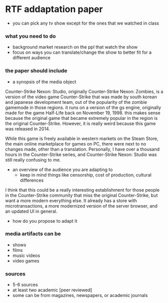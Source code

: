 # RTF addaptation paper

- you can pick any tv show except for the ones that we watched in class

### what you need to do
- background market research on the ppl that watch the show
- focus on ways you can translate/change the show to better fit for a different audience

### the paper should include
- a synopsis of the media object

Counter-Strike Nexon: Studio, originally Counter-Strike Nexon: Zombies, is a version of the video game Counter-Strike that was made by south korean and japanese development team, out of the popularity of the zombie gamemode in those regions. it runs on a version of the gs engine, originally made for the game Half-Life back  on November 19, 1998. this makes sense because the original game that became extremely popular in the region is the original Counter-Strike. However, it is really weird because this game was released in 2014. 

While this game is freely available in western markets on the Steam Store, the main online marketplace for games on PC, there were next to no changes made, other than a translation. Personally, I have over a thousand hours in the Counter-Strike series, and Counter-Strike Nexon: Studio was still really confusing to me. 

- an overview of the audience you are adapting to
  - keep in mind things like censorship, cost of production, cultural differences

I think that this could be a really interesting establishment for those people in the Counter-Strike community that miss the original Counter-Strike, but want a more modern everything else. It already has a store with microtransactions, a more modernized version of the server browser, and an updated UI in general. 

- how do you propose to adapt it



### media artifacts can be
- shows
- films
- music videos
- video games

### sources
- 5-6 sources
- at least two academic [peer reviewed]
- some can be from magazines, newspapers,  or academic journals
